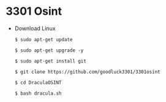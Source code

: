 # 3301 Osint

+ Download Linux
   ```
   $ sudo apt-get update
   ```
   ```
   $ sudo apt-get upgrade -y
   ```
   ```
   $ sudo apt-get install git
   ```
   ```
   $ git clone https://github.com/goodluck3301/3301osint
   ```
   ```
   $ cd DraculaOSINT
   ```
   ```
   $ bash dracula.sh
 
